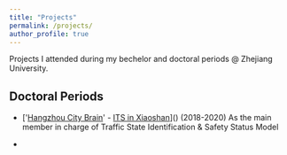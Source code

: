 ```yaml
---
title: "Projects"
permalink: /projects/
author_profile: true
---
```



Projects I attended during my bechelor and doctoral periods @ Zhejiang University.

## Doctoral Periods
* ['[Hangzhou City Brain](https://hzcitybrain.hangzhou.gov.cn/#/)' - [ITS in Xiaoshan](http://www.xiaoshan.gov.cn/art/2019/6/5/art_1302903_34474561.html)]() (2018-2020) As the main member in charge of Traffic State Identification & Safety Status Model 
<!-- [杭州城市大脑](https://kaimaoge.github.io/) (杭州市城市大脑-萧山区交通小脑- ） -->

* 
